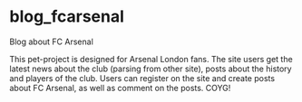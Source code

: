 # blog_fcarsenal
Blog about FC Arsenal

This pet-project is designed for Arsenal London fans. The site users get the latest news about the club (parsing from other site), posts about the history and players of the club. Users can register on the site and create posts about FC Arsenal, as well as comment on the posts. COYG!
